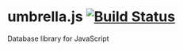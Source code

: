 umbrella.js [![Build Status](https://travis-ci.org/v3nom/umbrella.js.png)](https://travis-ci.org/v3nom/umbrella.js)
===========

Database library for JavaScript